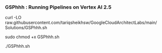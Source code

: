 ### GSPhhh :  Running Pipelines on Vertex AI 2.5 

curl -LO raw.githubusercontent.com/tariqsheikhsw/GoogleCloudArchitectLabs/main/Solutions/GSPhhh.sh

sudo chmod +x GSPhhh.sh

./GSPhhh.sh



